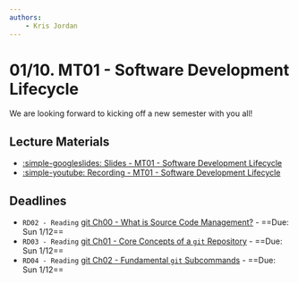 ```yaml
---
authors:
    - Kris Jordan
---
```


# 01/10. MT01 - Software Development Lifecycle

We are looking forward to kicking off a new semester with you all!

## Lecture Materials

* [:simple-googleslides: Slides - MT01 - Software Development Lifecycle](https://docs.google.com/presentation/d/1snU0-40IllOikYOZgfTYYn6btbfc6GSNVWoIBbyrf3k/edit?usp=sharing)
* [:simple-youtube: Recording - MT01 - Software Development Lifecycle](https://youtube.com/live/4hMRIqWlWMU?feature=share)

## Deadlines

* `RD02 - Reading` [git Ch00 - What is Source Code Management?](/resources/git/ch0-introduction/) - ==Due: Sun 1/12== 
* `RD03 - Reading` [git Ch01 - Core Concepts of a `git` Repository](/resources/git/ch1-git-structure/)  - ==Due: Sun 1/12== 
* `RD04 - Reading` [git Ch02 - Fundamental `git` Subcommands](/resources/git/ch2-git-fundamental-subcommands/) - ==Due: Sun 1/12== 
